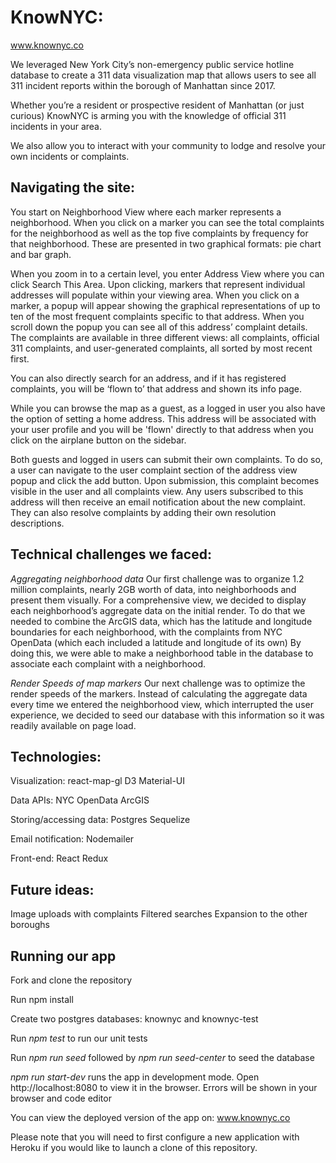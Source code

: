 # KnowNYC:

www.knownyc.co

We leveraged New York City’s non-emergency public service hotline database to create a 311 data visualization map that allows  users to see all 311 incident reports within the borough of Manhattan since 2017.

Whether you’re a resident or prospective resident of Manhattan (or just curious) KnowNYC is arming you with the knowledge of official 311 incidents in your area.

We also allow you to interact with your community to lodge and resolve your own incidents or complaints.

## Navigating the site:

You start on Neighborhood View where each marker represents a neighborhood. When you click on a marker you can see the total complaints for the neighborhood as well as the top five complaints by frequency for that neighborhood. These are presented in two graphical formats: pie chart and bar graph.

When you zoom in to a certain level, you enter Address View where you can click Search This Area. Upon clicking, markers that represent individual addresses will populate within your viewing area. When you click on a marker, a popup will appear showing the graphical representations of up to ten of the most frequent complaints specific to that address. When you scroll down the popup you can see all of this address’ complaint details. The complaints are available in three different views: all complaints, official 311 complaints, and user-generated complaints, all sorted by most recent first.

You can also directly search for an address, and if it has registered complaints, you will be ‘flown to’ that address and shown its info page.

While you can browse the map as a guest, as a logged in user you also have the option of setting a home address. This address will be associated with your user profile and you will be 'flown' directly to that address when you click on the airplane button on the sidebar.

Both guests and logged in users can submit their own complaints. To do so, a user can navigate to the user complaint section of the address view popup and click the add button. Upon submission, this complaint becomes visible in the user and all complaints view. Any users subscribed to this address will then receive an email notification about the new complaint. They can also resolve complaints by adding their own resolution descriptions.

## Technical challenges we faced: 

_Aggregating neighborhood data_
Our first challenge was to organize 1.2 million complaints, nearly 2GB worth of data, into neighborhoods and present them visually. For a comprehensive view, we decided to display each neighborhood’s aggregate data on the initial render. 
To do that we needed to combine the ArcGIS data, which has the latitude and longitude boundaries for each neighborhood, with the complaints from NYC OpenData (which each included a latitude and longitude of its own)
By doing this, we were able to make a neighborhood table in the database to associate each complaint with a neighborhood.

_Render Speeds of map markers_
Our next challenge was to optimize the render speeds of the markers. 
Instead of calculating the aggregate data every time we entered the neighborhood view, which interrupted the user experience, we decided to seed our database with this information so it was readily available on page load.

## Technologies:

Visualization: 
react-map-gl
D3
Material-UI

Data APIs: 
NYC OpenData
ArcGIS

Storing/accessing data:
Postgres
Sequelize

Email notification:
Nodemailer

Front-end:
React
Redux

## Future ideas:

Image uploads with complaints
Filtered searches
Expansion to the other boroughs

## Running our app

Fork and clone the repository

Run npm install

Create two postgres databases: knownyc and knownyc-test

Run _npm test_ to run our unit tests

Run _npm run seed_ followed by _npm run seed-center_ to seed the database

_npm run start-dev_ runs the app in development mode. Open http://localhost:8080 to view it in the browser. Errors will be shown in your browser and code editor

You can view the deployed version of the app on: www.knownyc.co

Please note that you will need to first configure a new application with Heroku if you would like to launch a clone of this repository.
